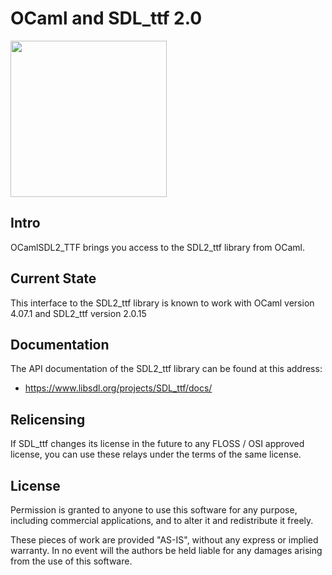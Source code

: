 # OCaml and SDL_ttf 2.0

<img src="https://publicdomainvectors.org/photos/Alberti-B.png" width="250" />

## Intro

OCamlSDL2_TTF brings you access to the SDL2_ttf library from OCaml.

## Current State

This interface to the SDL2_ttf library is known to work with
OCaml version 4.07.1 and SDL2_ttf version 2.0.15

## Documentation

The API documentation of the SDL2_ttf library can be found at this address:  
- https://www.libsdl.org/projects/SDL_ttf/docs/

## Relicensing

If SDL_ttf changes its license in the future to any FLOSS / OSI approved
license, you can use these relays under the terms of the same license.

## License

Permission is granted to anyone to use this software for any purpose,
including commercial applications, and to alter it and redistribute it
freely.

These pieces of work are provided "AS-IS", without any express
or implied warranty.
In no event will the authors be held liable for any damages arising
from the use of this software.


